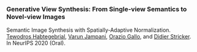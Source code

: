 ### Generative View Synthesis: From Single-view Semantics to Novel-view Images
Semantic Image Synthesis with Spatially-Adaptive Normalization.<br>
[Tewodros Habtegebrial](https://tedyhabtegebrial.github.io/),  [Varun Jampani](https://varunjampani.github.io/), [Orazio Gallo](http://alumni.soe.ucsc.edu/~orazio/),  and [Didier Stricker](https://av.dfki.de/members/stricker/).<br>
In NeurIPS 2020 (Oral).
